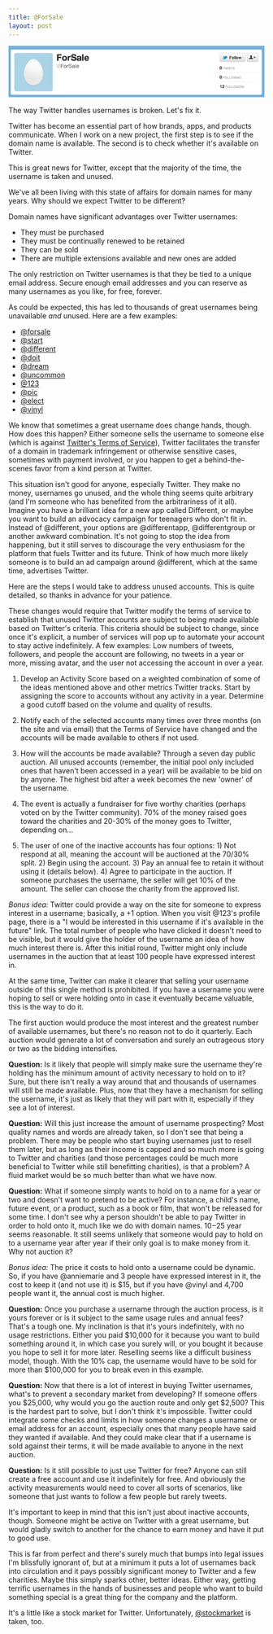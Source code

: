 ```yaml
--- 
title: @ForSale
layout: post
---
```


<img style="margin: 0px 0px" src="/images/for_sale.png" alt="@ForSale" />

The way Twitter handles usernames is broken. Let's fix it.

Twitter has become an essential part of how brands, apps, and products communicate. When I work on a new project, the first step is to see if the domain name is available. The second is to check whether it's available on Twitter.

This is great news for Twitter, except that the majority of the time, the username is taken and unused.

We've all been living with this state of affairs for domain names for many years. Why should we expect Twitter to be different?

Domain names have significant advantages over Twitter usernames:

* They must be purchased
* They must be continually renewed to be retained
* They can be sold
* There are multiple extensions available and new ones are added

The only restriction on Twitter usernames is that they be tied to a unique email address. Secure enough email addresses and you can reserve as many usernames as you like, for free, forever.

As could be expected, this has led to thousands of great usernames being unavailable *and* unused. Here are a few examples:

* [@forsale](https://twitter.com/#!/forsale)
* [@start](https://twitter.com/#!/start)
* [@different](https://twitter.com/#!/different)
* [@doit](https://twitter.com/#!/doit)
* [@dream](https://twitter.com/#!/dream)
* [@uncommon](https://twitter.com/#!/uncommon)
* [@123](https://twitter.com/#!/123)
* [@pic](https://twitter.com/#!/pic)
* [@elect](https://twitter.com/#!/elect)
* [@vinyl](https://twitter.com/#!/vinyl)

We know that sometimes a great username does change hands, though. How does this happen? Either someone sells the username to someone else (which is against [Twitter's Terms of Service](https://support.twitter.com/entries/18370)), Twitter facilitates the transfer of a domain in trademark infringement or otherwise sensitive cases, sometimes with payment involved, or you happen to get a behind-the-scenes favor from a kind person at Twitter. 

This situation isn't good for anyone, especially Twitter. They make no money, usernames go unused, and the whole thing seems quite arbitrary (and I'm someone who has benefited from the arbitrariness of it all). Imagine you have a brilliant idea for a new app called Different, or maybe you want to build an advocacy campaign for teenagers who don't fit in. Instead of @different, your options are @differentapp, @differentgroup or another awkward combination. It's not going to stop the idea from happening, but it still serves to discourage the very enthusiasm for the platform that fuels Twitter and its future. Think of how much more likely someone is to build an ad campaign around @different, which at the same time, advertises Twitter.

Here are the steps I would take to address unused accounts. This is quite detailed, so thanks in advance for your patience.

These changes would require that Twitter modify the terms of service to establish that unused Twitter accounts are subject to being made available based on Twitter's criteria. This criteria should be subject to change, since once it's explicit, a number of services will pop up to automate your account to stay active indefinitely. A few examples: Low numbers of tweets, followers, and people the account are following, no tweets in a year or more, missing avatar, and the user not accessing the account in over a year.

1. Develop an Activity Score based on a weighted combination of some of the ideas mentioned above and other metrics Twitter tracks. Start by assigning the score to accounts without any activity in a year. Determine a good cutoff based on the volume and quality of results.

2. Notify each of the selected accounts many times over three months (on the site and via email) that the Terms of Service have changed and the accounts will be made available to others if not used.

3. How will the accounts be made available? Through a seven day public auction. All unused accounts (remember, the initial pool only included ones that haven't been accessed in a year) will be available to be bid on by anyone. The highest bid after a week becomes the new 'owner' of the username.

4. The event is actually a fundraiser for five worthy charities (perhaps voted on by the Twitter community). 70% of the money raised goes toward the charities and 20-30% of the money goes to Twitter, depending on... 

5. The user of one of the inactive accounts has four options: 1) Not respond at all, meaning the account will be auctioned at the 70/30% split. 2) Begin using the account. 3) Pay an annual fee to retain it without using it (details below). 4) Agree to participate in the auction. If someone purchases the username, the seller will get 10% of the amount. The seller can choose the charity from the approved list. 

*Bonus idea:* Twitter could provide a way on the site for someone to express interest in a username; basically, a +1 option. When you visit @123's profile page, there is a "I would be interested in this username if it's available in the future" link. The total number of people who have clicked it doesn't need to be visible, but it would give the holder of the username an idea of how much interest there is. After this initial round, Twitter might only include usernames in the auction that at least 100 people have expressed interest in.

At the same time, Twitter can make it clearer that selling your username outside of this single method is prohibited. If you have a username you were hoping to sell or were holding onto in case it eventually became valuable, this is the way to do it.

The first auction would produce the most interest and the greatest number of available usernames, but there's no reason not to do it quarterly. Each auction would generate a lot of conversation and surely an outrageous story or two as the bidding intensifies. 

**Question:** Is it likely that people will simply make sure the username they're holding has the minimum amount of activity necessary to hold on to it? Sure, but there isn't really a way around that and thousands of usernames will still be made available. Plus, now that they have a mechanism for selling the username, it's just as likely that they will part with it, especially if they see a lot of interest. 

**Question:** Will this just increase the amount of username prospecting? Most quality names and words are already taken, so I don't see that being a problem. There may be people who start buying usernames just to resell them later, but as long as their income is capped and so much more is going to Twitter and charities (and those percentages could be much more beneficial to Twitter while still benefitting charities), is that a problem? A fluid market would be so much better than what we have now.

**Question:** What if someone simply wants to hold on to a name for a year or two and doesn't want to pretend to be active? For instance, a child's name, future event, or a product, such as a book or film, that won't be released for some time. I don't see why a person shouldn't be able to pay Twitter in order to hold onto it, much like we do with domain names. $10-$25 year seems reasonable. It still seems unlikely that someone would pay to hold on to a username year after year if their only goal is to make money from it. Why not auction it?

*Bonus idea:* The price it costs to hold onto a username could be dynamic. So, if you have @anniemarie and 3 people have expressed interest in it, the cost to keep it (and not use it) is $15, but if you have @vinyl and 4,700 people want it, the annual cost is much higher.

**Question:** Once you purchase a username through the auction process, is it yours forever or is it subject to the same usage rules and annual fees? That's a tough one. My inclination is that it's yours indefinitely, with no usage restrictions. Either you paid $10,000 for it because you want to build something around it, in which case you surely will, or you bought it because you hope to sell it for more later. Reselling seems like a difficult business model, though. With the 10% cap, the username would have to be sold for more than $100,000 for you to break even in this example.

**Question:** Now that there is a lot of interest in buying Twitter usernames, what's to prevent a secondary market from developing? If someone offers you $25,000, why would you go the auction route and only get $2,500? This is the hardest part to solve, but I don't think it's impossible. Twitter could integrate some checks and limits in how someone changes a username or email address for an account, especially ones that many people have said they wanted if available. And they could make clear that if a username is sold against their terms, it will be made available to anyone in the next auction.

**Question:** Is it still possible to just use Twitter for free? Anyone can still create a free account and use it indefinitely for free. And obviously the activity measurements would need to cover all sorts of scenarios, like someone that just wants to follow a few people but rarely tweets.

It's important to keep in mind that this isn't just about inactive accounts, though. Someone might be active on Twitter with a great username, but would gladly switch to another for the chance to earn money and have it put to good use.

This is far from perfect and there's surely much that bumps into legal issues I'm blissfully ignorant of, but at a minimum it puts a lot of usernames back into circulation and it pays possibly significant money to Twitter and a few charities. Maybe this simply sparks other, better ideas. Either way, getting terrific usernames in the hands of businesses and people who want to build something special is a great thing for the company and the platform.

It's a little like a stock market for Twitter. Unfortunately, [@stockmarket](https://twitter.com/#!/stockmarket) is taken, too.